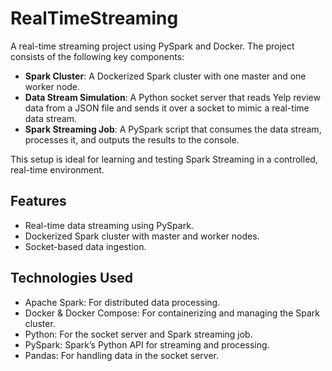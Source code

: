 # RealTimeStreaming

A real-time streaming project using PySpark and Docker. The project consists of the following key components:

- **Spark Cluster**: A Dockerized Spark cluster with one master and one worker node.
- **Data Stream Simulation**: A Python socket server that reads Yelp review data from a JSON file and sends it over a socket to mimic a real-time data stream.
- **Spark Streaming Job**: A PySpark script that consumes the data stream, processes it, and outputs the results to the console.

This setup is ideal for learning and testing Spark Streaming in a controlled, real-time environment.

## Features
- Real-time data streaming using PySpark.
- Dockerized Spark cluster with master and worker nodes.
- Socket-based data ingestion.

## Technologies Used
- Apache Spark: For distributed data processing.
- Docker & Docker Compose: For containerizing and managing the Spark cluster.
- Python: For the socket server and Spark streaming job.
- PySpark: Spark’s Python API for streaming and processing.
- Pandas: For handling data in the socket server.